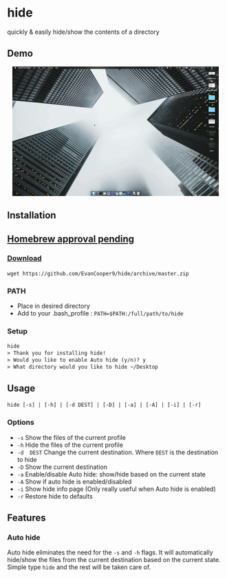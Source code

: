 # hide
quickly &amp; easily hide/show the contents of a directory

## Demo
<p align="center">
  <img src="clean_demo.gif"/>
</p>

## Installation
## [Homebrew approval pending](https://github.com/Homebrew/homebrew-core/pull/10043)

### [Download](https://github.com/EvanCooper9/hide/archive/master.zip)
```
wget https://github.com/EvanCooper9/hide/archive/master.zip
```

### PATH
 * Place in desired directory
 * Add to your .bash_profile : `PATH=$PATH:/full/path/to/hide`

### Setup
```
hide
> Thank you for installing hide!
> Would you like to enable Auto hide (y/n)? y
> What directory would you like to hide ~/Desktop
```

## Usage
```
hide [-s] | [-h] | [-d DEST] | [-D] | [-a] | [-A] | [-i] | [-r]
```

### Options
  * `-s` Show the files of the current profile
  * `-h` Hide the files of the current profile
  * `-d  DEST` Change the current destination. Where `DEST` is the destination to hide
  * `-D` Show the current destination
  * `-a` Enable/disable Auto hide: show/hide based on the current state
  * `-A` Show if auto hide is enabled/disabled
  * `-i` Show hide info page (Only really useful when Auto hide is enabled)
  * `-r` Restore hide to defaults

## Features
### Auto hide
Auto hide eliminates the need for the `-s` and `-h` flags. It will automatically hide/show the files from the current destination based on the current state. Simple type `hide` and the rest will be taken care of.
